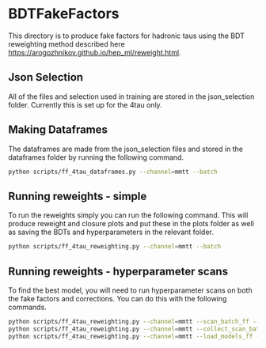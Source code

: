 # BDTFakeFactors

This directory is to produce fake factors for hadronic taus using the BDT reweighting method described here https://arogozhnikov.github.io/hep_ml/reweight.html.

## Json Selection

All of the files and selection used in training are stored in the json_selection folder. Currently this is set up for the 4tau only.

## Making Dataframes

The dataframes are made from the json_selection files and stored in the dataframes folder by running the following command.

```bash
python scripts/ff_4tau_dataframes.py --channel=mmtt --batch
```

## Running reweights - simple

To run the reweights simply you can run the following command. This will produce reweight and closure plots and put these in the plots folder as well as saving the BDTs and hyperparameters in the relevant folder.

```bash
python scripts/ff_4tau_reweighting.py --channel=mmtt --batch
```

## Running reweights - hyperparameter scans

To find the best model, you will need to run hyperparameter scans on both the fake factors and corrections. You can do this with the following commands.

```bash
python scripts/ff_4tau_reweighting.py --channel=mmtt --scan_batch_ff --no_plots
python scripts/ff_4tau_reweighting.py --channel=mmtt --collect_scan_batch_ff --scan_batch_correction --no_plots
python scripts/ff_4tau_reweighting.py --channel=mmtt --load_models_ff --collect_scan_batch_correction --batch
```
